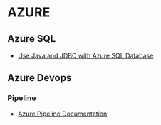 # AZURE
## Azure SQL
* [Use Java and JDBC with Azure SQL Database](https://learn.microsoft.com/en-us/azure/azure-sql/database/connect-query-java?view=azuresql)

## Azure Devops
### Pipeline
* [Azure Pipeline Documentation](https://learn.microsoft.com/en-us/azure/devops/pipelines/?view=azure-devops)